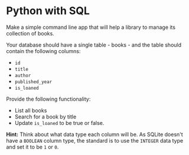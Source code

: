 # Python with SQL

Make a simple command line app that will help a library to manage its collection of books.

Your database should have a single table - books - and the table should contain the following columns:

- `id`
- `title`
- `author`
- `published_year`
- `is_loaned`

Provide the following functionality:

- List all books
- Search for a book by title
- Update `is_loaned` to be true or false.

**Hint:** Think about what data type each column will be. As SQLite doesn't have a `BOOLEAN` column type, the standard is to use the `INTEGER` data type and set it to be `1` or `0`.